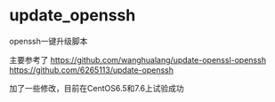 # update_openssh
openssh一键升级脚本

主要参考了
https://github.com/wanghualang/update-openssl-openssh
https://github.com/6265113/update-openssh

加了一些修改，目前在CentOS6.5和7.6上试验成功
